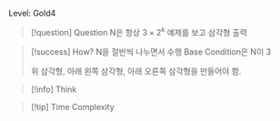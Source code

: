 Level: Gold4

> [!question] Question
> N은 항상 $3 \times 2^k$
> 예제를 보고 삼각형 출력

> [!success] How?
> N을 절반씩 나누면서 수행
> Base Condition은 N이 3
>
> 위 삼각형, 아래 왼쪽 삼각형, 아래 오른쪽 삼각형을 만들어야 함.

> [!info] Think

> [!tip] Time Complexity
